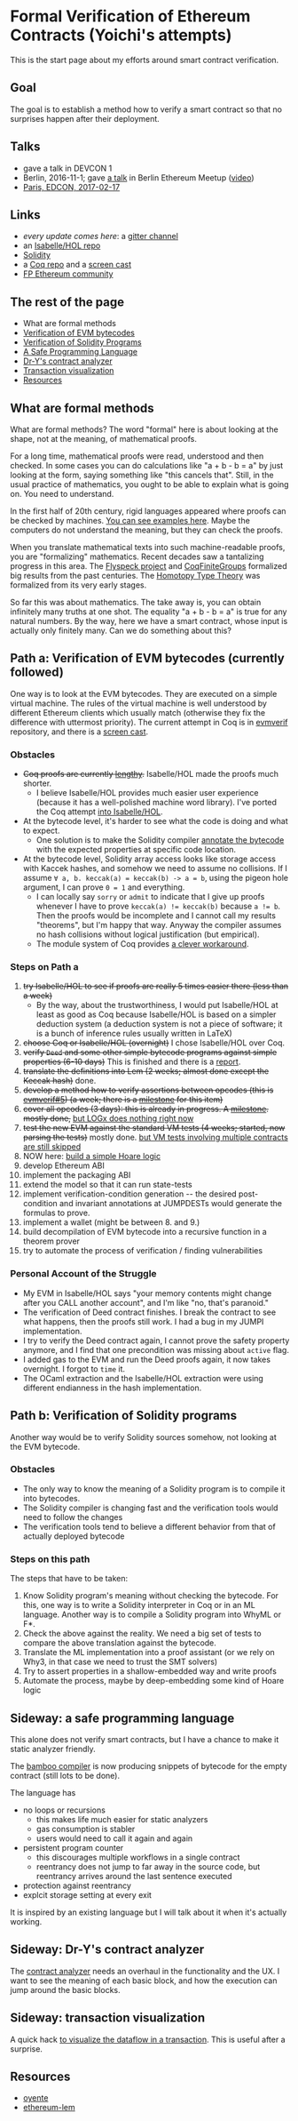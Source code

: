 # Formal Verification of Ethereum Contracts (Yoichi's attempts)

This is the start page about my efforts around smart contract verification.

## Goal

The goal is to establish a method how to verify a smart contract so that
no surprises happen after their deployment.

## Talks

* gave a talk in DEVCON 1
* Berlin, 2016-11-1; gave [a talk](https://yoichihirai.com/deedtalk.pdf) in Berlin Ethereum Meetup ([video](https://www.youtube.com/watch?v=cCUGMAnCh7o&list=PLaM7G4Llrb7wPiT2G75tj2JQr8qg6P5hi&index=3))
* [Paris, EDCON, 2017-02-17](https://edcon.io/)

## Links

* _every update comes here_: a [gitter channel](https://gitter.im/ethereum/formal-methods)
* an [Isabelle/HOL repo](https://github.com/pirapira/eth-isabelle)
* [Solidity](https://gitter.im/ethereum/solidity/)
* a [Coq repo](https://github.com/pirapira/evmverif) and a [screen cast](https://youtu.be/Mzh4fyoaBJ0?list=PL9oaY6Y4QxRZybj86eGItGVApxLXVIXHz)
* [FP Ethereum community](https://github.com/fp-ethereum/fp-ethereum)

## The rest of the page

* What are formal methods
* [Verification of EVM bytecodes](https://github.com/pirapira/ethereum-formal-verification-overview/blob/master/README.md#path-a-verification-of-evm-bytecodes-currently-followed)
* [Verification of Solidity Programs](https://github.com/pirapira/ethereum-formal-verification-overview/blob/master/README.md#path-b-verification-of-solidity-programs)
* [A Safe Programming Language](https://github.com/pirapira/ethereum-formal-verification-overview/blob/master/README.md#sideway-a-safe-programming-language)
* [Dr-Y's contract analyzer](https://github.com/pirapira/ethereum-formal-verification-overview/blob/master/README.md#sideway-dr-ys-contract-analyzer)
* [Transaction visualization](https://github.com/pirapira/ethereum-formal-verification-overview/blob/master/README.md#sideway-transaction-visualization)
* [Resources](https://github.com/pirapira/ethereum-formal-verification-overview#resources)


## What are formal methods

What are formal methods?  The word "formal" here is about looking at the shape, not at the meaning, of mathematical proofs.

For a long time, mathematical proofs were read, understood and then checked.
In some cases you can do calculations like "a + b - b = a" by just looking at the form, saying something like "this cancels that".
Still, in the usual practice of mathematics, you ought to be able to explain what is going on.  You need to understand.

In the first half of 20th century, rigid languages appeared where proofs can be checked by machines.
[You can see examples here](http://us.metamath.org/mpegif/mmtheorems40.html#mm3944s).
Maybe the computers do not understand the meaning, but they can check the proofs.

When you translate mathematical texts into such machine-readable proofs, you are "formalizing" mathematics.
Recent decades saw a tantalizing progress in this area. The [Flyspeck project](https://code.google.com/archive/p/flyspeck/wikis/AnnouncingCompletion.wiki) and [CoqFiniteGroups](https://gforge.inria.fr/projects/coqfinitgroup/) formalized big results from the past centuries.
The [Homotopy Type Theory](https://homotopytypetheory.org/) was formalized from its very early stages.

So far this was about mathematics.  The take away is, you can obtain infinitely many truths at one shot.
The equality "a + b - b = a" is true for any natural numbers.
By the way, here we have a smart contract, whose input is actually only finitely many.  Can we do something about this?


## Path a: Verification of EVM bytecodes (currently followed)

One way is to look at the EVM bytecodes.  They are executed on a simple virtual machine.  The rules of the virtual machine is well understood by different Ethereum clients which usually match (otherwise they fix the difference with uttermost priority).
The current attempt in Coq is in [evmverif](https://github.com/pirapira/evmverif/) repository, and there is a [screen cast](https://youtu.be/Mzh4fyoaBJ0?list=PL9oaY6Y4QxRZybj86eGItGVApxLXVIXHz).

### Obstacles

* ~~Coq proofs are currently [lengthy](https://github.com/pirapira/evmverif/blob/master/coq/example/managed_account_with_accumulators.v#L405).~~ Isabelle/HOL made the proofs much shorter.
    - I believe Isabelle/HOL provides much easier user experience (because it has a well-polished machine word library).  I've ported the Coq attempt [into Isabelle/HOL](https://github.com/pirapira/eth-isabelle).
* At the bytecode level, it's harder to see what the code is doing and what to expect.
    - One solution is to make the Solidity compiler [annotate the bytecode](https://github.com/ethereum/solidity/issues/1178) with the expected properties at specific code location.
* At the bytecode level, Solidity array access looks like storage access with Kaccek hashes, and somehow we need to assume no collisions.  If I assume `∀ a, b. keccak(a) = keccak(b) -> a = b`, using the pigeon hole argument, I can prove `0 = 1` and everything.
    - I can locally say `sorry` or `admit` to indicate that I give up proofs whenever I have to prove `keccak(a) != keccak(b)` because `a != b`.  Then the proofs would be incomplete and I cannot call my results "theorems", but I'm happy that way.  Anyway the compiler assumes no hash collisions without logical justification (but empirical).
	- The module system of Coq provides [a clever workaround](https://github.com/bitemyapp/ledgertheory/blob/master/CryptoHashes.v).

### Steps on Path a

1. ~~try Isabelle/HOL to see if proofs are really 5 times easier there (less than a week)~~
    - By the way, about the trustworthiness, I would put Isabelle/HOL at least as good as Coq because Isabelle/HOL is based on a simpler deduction system (a deduction system is not a piece of software; it is a bunch of inference rules usually written in LaTeX)
2. ~~choose Coq or Isabelle/HOL (overnight)~~ I chose Isabelle/HOL over Coq.
3. ~~verify `Deed` and some other simple bytecode programs against simple properties (6-10 days)~~ This is finished and there is a [report](https://yoichihirai.com/deed.pdf).
4. ~~translate the definitions into Lem (2 weeks; almost done except the Keccak hash)~~ done.
5. ~~develop a method how to verify assertions between opcodes (this is [evmverif#5](https://github.com/pirapira/evmverif/issues/5)) (a week; there is a [milestone](https://github.com/pirapira/eth-isabelle/milestone/1) for this item)~~
6. ~~cover all opcodes (3 days): this is already in progress. A [milestone](https://github.com/pirapira/eth-isabelle/milestone/2).  mostly done,~~ [but LOGx does nothing right now](https://github.com/pirapira/eth-isabelle/issues/94)
7. ~~test the new EVM against the standard VM tests (4 weeks; started, now parsing the tests)~~ mostly done. [but VM tests involving multiple contracts are still skipped](https://github.com/pirapira/eth-isabelle/issues/95)
8. NOW here: [build a simple Hoare logic](https://github.com/pirapira/eth-isabelle/milestone/4)
9. develop Ethereum ABI
9. implement the packaging ABI
9. extend the model so that it can run state-tests
10. implement verification-condition generation -- the desired post-condition and invariant annotations at JUMPDESTs would generate the formulas to prove.
11. implement a wallet (might be between 8. and 9.)
12. build decompilation of EVM bytecode into a recursive function in a theorem prover
13. try to automate the process of verification / finding vulnerabilities

### Personal Account of the Struggle

* My EVM in Isabelle/HOL says "your memory contents might change after you CALL another account", and I'm like "no, that's paranoid."
* The verification of Deed contract finishes.  I break the contract to see what happens, then the proofs still work.  I had a bug in my JUMPI implementation.
* I try to verify the Deed contract again, I cannot prove the safety property anymore, and I find that one precondition was missing about `active` flag.
* I added gas to the EVM and run the Deed proofs again, it now takes overnight.  I forgot to `time` it.
* The OCaml extraction and the Isabelle/HOL extraction were using different endianness in the hash implementation.

## Path b: Verification of Solidity programs

Another way would be to verify Solidity sources somehow,
not looking at the EVM bytecode.

### Obstacles

* The only way to know the meaning of a Solidity program is to compile it into bytecodes.
* The Solidity compiler is changing fast and the verification tools would need to follow the changes
* The verification tools tend to believe a different behavior from that of actually deployed bytecode

### Steps on this path

The steps that have to be taken:

1. Know Solidity program's meaning without checking the bytecode.  For this, one way is to write a Solidity interpreter in Coq or in an ML language.  Another way is to compile a Solidity program into WhyML or F*.
2. Check the above against the reality.  We need a big set of tests to compare the above translation against the bytecode.
3. Translate the ML implementation into a proof assistant (or we rely on Why3, in that case we need to trust the SMT solvers)
4. Try to assert properties in a shallow-embedded way and write proofs
5. Automate the process, maybe by deep-embedding some kind of Hoare logic



## Sideway: a safe programming language

This alone does not verify smart contracts, but I have a chance to make it static analyzer friendly.

The [bamboo compiler](https://github.com/pirapira/bamboo) is now producing snippets of bytecode for the empty contract (still lots to be done).

The language has
* no loops or recursions
    - this makes life much easier for static analyzers
    - gas consumption is stabler
    - users would need to call it again and again
* persistent program counter
    - this discourages multiple workflows in a single contract
    - reentrancy does not jump to far away in the source code, but reentrancy arrives around the last sentence executed
* protection against reentrancy
* explcit storage setting at every exit

It is inspired by an existing language but I will talk about it when it's actually working.


## Sideway: Dr-Y's contract analyzer

The [contract analyzer](https://github.com/pirapira/dry-analyzer) needs an overhaul in the functionality and the UX.
I want to see the meaning of each basic block, and how the execution can jump around the basic blocks.


## Sideway: transaction visualization

A quick hack [to visualize the dataflow in a transaction](https://github.com/pirapira/vmtrace_enricher).
This is useful after a surprise.

## Resources

* [oyente](https://github.com/ethereum/oyente)
* [ethereum-lem](https://github.com/mrsmkl/ethereum-lem)
